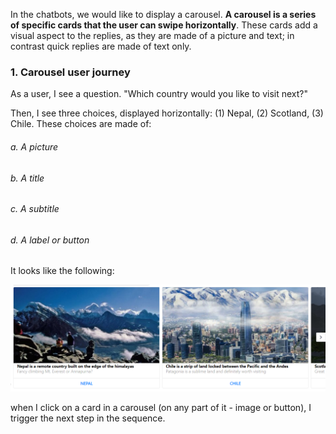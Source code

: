 In the chatbots, we would like to display a carousel. **A carousel is a series of specific cards that the user can swipe horizontally**. These cards add a visual aspect to the replies, as they are made of a picture and text; in contrast quick replies are made of text only.


### 1. Carousel user journey

As a user, I see a question. "Which country would you like to visit next?"

Then, I see three choices, displayed horizontally: (1) Nepal, (2) Scotland, (3) Chile. These choices are made of:
###### a. A picture
###### b. A title
###### c. A subtitle
###### d. A label or button

It looks like the following: 

![Screenshot](/data/bot/catalogue/Examples/Carousel2.PNG?rw=true "Carousel test")



 when I click on a card in a carousel (on any part of it - image or button), I trigger the next step in the sequence.
